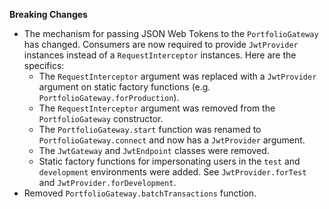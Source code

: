 **Breaking Changes**

* The mechanism for passing JSON Web Tokens to the ```PortfolioGateway``` has changed. Consumers are now required to provide ```JwtProvider``` instances instead of a ```RequestInterceptor``` instances. Here are the specifics:
  * The ```RequestInterceptor``` argument was replaced with a ```JwtProvider``` argument on static factory functions (e.g. ```PortfolioGateway.forProduction```).
  * The ```RequestInterceptor``` argument was removed from the ```PortfolioGateway``` constructor.
  * The ```PortfolioGateway.start``` function was renamed to ```PortfolioGateway.connect``` and now has a ```JwtProvider``` argument.
  * The ```JwtGateway``` and ```JwtEndpoint``` classes were removed.
  * Static factory functions for impersonating users in the ```test``` and ```development``` environments were added. See ```JwtProvider.forTest``` and ```JwtProvider.forDevelopment```.
* Removed ```PortfolioGateway.batchTransactions``` function.